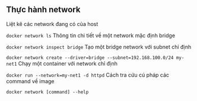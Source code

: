 ## Thực hành network
Liệt kê các network đang có của host

`docker network ls`
Thông tin chi tiết về một network mặc định bridge

`docker network inspect bridge`
Tạo một bridge network với subnet chỉ định

`docker network create --driver=bridge --subnet=192.168.100.0/24 my-net1`
Chạy một container với network chỉ định

`docker run --network=my-net1 -d httpd`
Cách tra cứu cú pháp các command về image

`docker network [command] --help`
